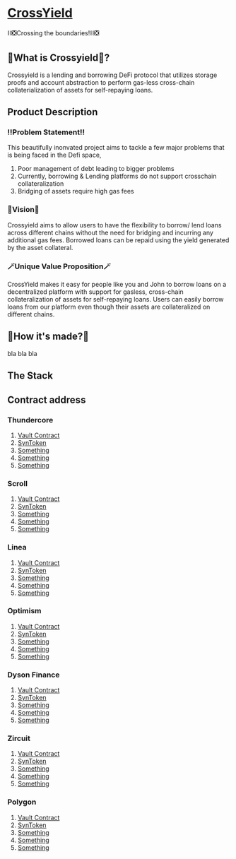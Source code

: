 # [CrossYield]()    

⛓️❎Crossing the boundaries!⛓️❎
## 🤔What is Crossyield🤔?
Crossyield is a lending and borrowing DeFi protocol that utilizes storage proofs and account abstraction to perform gas-less cross-chain collaterialization of assets for self-repaying loans.
## Product Description
### ‼️Problem Statement‼️
This beautifully inonvated project aims to tackle a few major problems that is being faced in the Defi space,
1. Poor management of debt leading to bigger problems
2. Currently, borrowing & Lending platforms do not support crosschain collateralization
3. Bridging of assets require high gas fees
### 🌟Vision🌟
Crossyield aims to allow users to have the flexibility to borrow/ lend loans across different chains without the need for bridging and incurring any additional gas fees. Borrowed loans can be repaid using the yield generated by the asset collateral. 
### 🪄Unique Value Proposition🪄
CrossYield makes it easy for people like you and John to borrow loans on a decentralized platform with support for gasless, cross-chain collateralization of assets for self-repaying loans. Users can easily borrow loans from our platform even though their assets are collateralized on different chains.
## 🔨How it's made?🔨
bla bla bla
## The Stack
## Contract address
### Thundercore
1. [Vault Contract]()
2. [SynToken]()
3. [Something]()
4. [Something]()
5. [Something]()
### Scroll
1. [Vault Contract]()
2. [SynToken]()
3. [Something]()
4. [Something]()
5. [Something]()
### Linea
1. [Vault Contract]()
2. [SynToken]()
3. [Something]()
4. [Something]()
5. [Something]()
### Optimism
1. [Vault Contract]()
2. [SynToken]()
3. [Something]()
4. [Something]()
5. [Something]()
### Dyson Finance
1. [Vault Contract]()
2. [SynToken]()
3. [Something]()
4. [Something]()
5. [Something]()
### Zircuit
1. [Vault Contract]()
2. [SynToken]()
3. [Something]()
4. [Something]()
5. [Something]()
### Polygon
1. [Vault Contract]()
2. [SynToken]()
3. [Something]()
4. [Something]()
5. [Something]()

